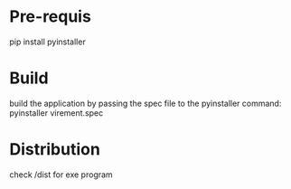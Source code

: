 # Pre-requis 
pip install pyinstaller
# Build
build the application by passing the spec file to the pyinstaller command:
pyinstaller virement.spec
# Distribution 
check /dist for exe program 
